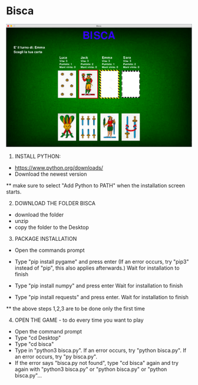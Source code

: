 # Bisca

![Image of Yaktocat](https://github.com/GiacomoBarzon/Bisca/blob/master/bisca.png)

1) INSTALL PYTHON:
- https://www.python.org/downloads/
- Download the newest version

** make sure to select "Add Python to PATH" when the installation screen starts.


2) DOWNLOAD THE FOLDER BISCA
- download the folder
- unzip
- copy the folder to the Desktop


3) PACKAGE INSTALLATION
- Open the commands prompt

- Type "pip install pygame" and press enter
(If an error occurs, try "pip3" instead of "pip", this also applies afterwards.)
Wait for installation to finish
- Type "pip install numpy" and press enter
Wait for installation to finish
- Type "pip install requests" and press enter.
Wait for installation to finish


** the above steps 1,2,3 are to be done only the first time


4) OPEN THE GAME - to do every time you want to play
- Open the command prompt
- Type "cd Desktop"
- Type "cd bisca"
- Type in "python3 bisca.py".
If an error occurs, try "python bisca.py".
If an error occurs, try "py bisca.py".
- If the error says "bisca.py not found", type "cd bisca" again and try again with
"python3 bisca.py" or "python bisca.py" or "python bisca.py"...
